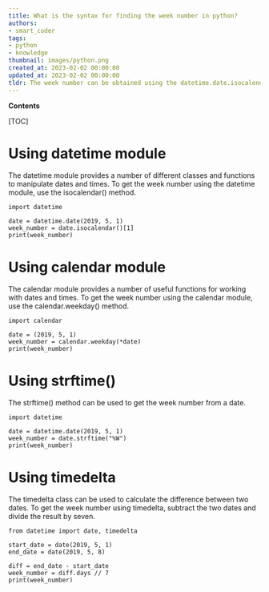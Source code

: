```yaml
---
title: What is the syntax for finding the week number in python?
authors:
- smart_coder
tags:
- python
- knowledge
thumbnail: images/python.png
created_at: 2023-02-02 00:00:00
updated_at: 2023-02-02 00:00:00
tldr: The week number can be obtained using the datetime.date.isocalendar() method.
---
```


**Contents**

[TOC]

# Using datetime module
The datetime module provides a number of different classes and functions to manipulate dates and times. To get the week number using the datetime module, use the isocalendar() method.

```
import datetime

date = datetime.date(2019, 5, 1)
week_number = date.isocalendar()[1]
print(week_number)
```

# Using calendar module
The calendar module provides a number of useful functions for working with dates and times. To get the week number using the calendar module, use the calendar.weekday() method.

```
import calendar

date = (2019, 5, 1)
week_number = calendar.weekday(*date)
print(week_number)
```

# Using strftime()
The strftime() method can be used to get the week number from a date.

```
import datetime

date = datetime.date(2019, 5, 1)
week_number = date.strftime("%W")
print(week_number)
```

# Using timedelta
The timedelta class can be used to calculate the difference between two dates. To get the week number using timedelta, subtract the two dates and divide the result by seven.

```
from datetime import date, timedelta

start_date = date(2019, 5, 1)
end_date = date(2019, 5, 8)

diff = end_date - start_date
week_number = diff.days // 7
print(week_number)
```

